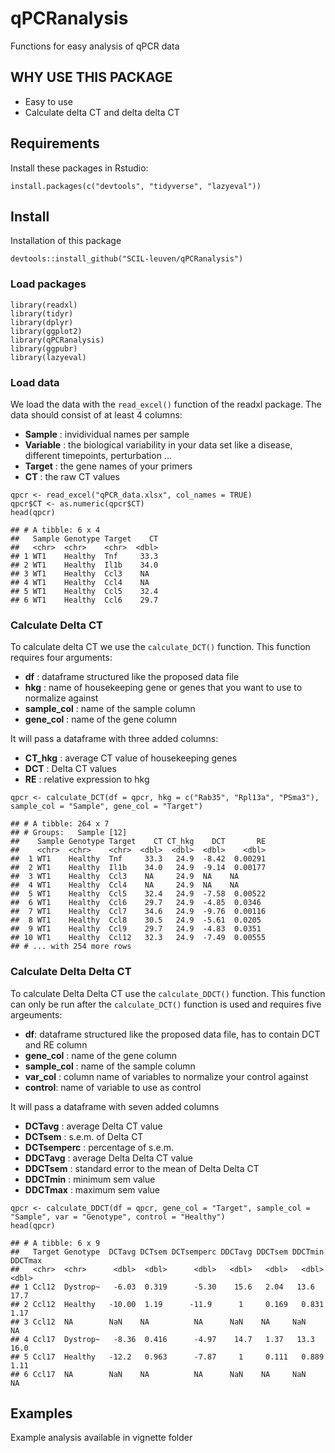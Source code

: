 # qPCRanalysis
Functions for easy analysis of qPCR data

## WHY USE THIS PACKAGE
* Easy to use
* Calculate delta CT and delta delta CT

## Requirements

Install these packages in Rstudio:

  `install.packages(c("devtools", "tidyverse", "lazyeval"))`

## Install

Installation of this package

  `devtools::install_github("SCIL-leuven/qPCRanalysis")`

### Load packages

```
library(readxl)
library(tidyr)
library(dplyr)
library(ggplot2)
library(qPCRanalysis)
library(ggpubr)
library(lazyeval)
```

### Load data
We load the data with the `read_excel()` function of the readxl package. The data should consist of at least 4 columns:

* __Sample__ : invidividual names per sample
* __Variable__ : the biological variability in your data set like a disease, different timepoints, perturbation ...
* __Target__ : the gene names of your primers
* __CT__ : the raw CT values

```
qpcr <- read_excel("qPCR_data.xlsx", col_names = TRUE)
qpcr$CT <- as.numeric(qpcr$CT)
head(qpcr)
```
```
## # A tibble: 6 x 4
##   Sample Genotype Target    CT
##   <chr>  <chr>    <chr>  <dbl>
## 1 WT1    Healthy  Tnf     33.3
## 2 WT1    Healthy  Il1b    34.0
## 3 WT1    Healthy  Ccl3    NA  
## 4 WT1    Healthy  Ccl4    NA  
## 5 WT1    Healthy  Ccl5    32.4
## 6 WT1    Healthy  Ccl6    29.7
```

### Calculate Delta CT
To calculate delta CT we use the `calculate_DCT()` function. This function requires four arguments:

* __df__ : dataframe structured like the proposed data file
* __hkg__ : name of housekeeping gene or genes that you want to use to normalize against
* __sample_col__ : name of the sample column
* __gene_col__ : name of the gene column

It will pass a dataframe with three added columns: 

* __CT_hkg__ : average CT value of housekeeping genes
* __DCT__ : Delta CT values
* __RE__ : relative expression to hkg

```
qpcr <- calculate_DCT(df = qpcr, hkg = c("Rab35", "Rpl13a", "PSma3"), sample_col = "Sample", gene_col = "Target")
```
```
## # A tibble: 264 x 7
## # Groups:   Sample [12]
##    Sample Genotype Target    CT CT_hkg    DCT       RE
##    <chr>  <chr>    <chr>  <dbl>  <dbl>  <dbl>    <dbl>
##  1 WT1    Healthy  Tnf     33.3   24.9  -8.42  0.00291
##  2 WT1    Healthy  Il1b    34.0   24.9  -9.14  0.00177
##  3 WT1    Healthy  Ccl3    NA     24.9  NA    NA      
##  4 WT1    Healthy  Ccl4    NA     24.9  NA    NA      
##  5 WT1    Healthy  Ccl5    32.4   24.9  -7.58  0.00522
##  6 WT1    Healthy  Ccl6    29.7   24.9  -4.85  0.0346 
##  7 WT1    Healthy  Ccl7    34.6   24.9  -9.76  0.00116
##  8 WT1    Healthy  Ccl8    30.5   24.9  -5.61  0.0205 
##  9 WT1    Healthy  Ccl9    29.7   24.9  -4.83  0.0351 
## 10 WT1    Healthy  Ccl12   32.3   24.9  -7.49  0.00555
## # ... with 254 more rows
```

### Calculate Delta Delta CT
To calculate Delta Delta CT use the `calculate_DDCT()` function. This function  can only be run after the `calculate_DCT()` function is used and requires five argeuments:

* __df__: dataframe structured like the proposed data file, has to contain DCT and RE column
* __gene_col__ : name of the gene column
* __sample_col__ : name of the sample column
* __var_col__ : column name of variables to normalize your control against
* __control__: name of variable to use as control

It will pass a dataframe with seven added columns

* __DCTavg__ : average Delta CT value
* __DCTsem__ : s.e.m. of Delta CT
* __DCTsemperc__ : percentage of s.e.m.
* __DDCTavg__ : average Delta Delta CT value
* __DDCTsem__ : standard error to the mean of Delta Delta CT
* __DDCTmin__ : minimum sem value
* __DDCTmax__ : maximum sem value

```
qpcr <- calculate_DDCT(df = qpcr, gene_col = "Target", sample_col = "Sample", var = "Genotype", control = "Healthy")
head(qpcr)
```
```
## # A tibble: 6 x 9
##   Target Genotype  DCTavg DCTsem DCTsemperc DDCTavg DDCTsem DDCTmin DDCTmax
##   <chr>  <chr>      <dbl>  <dbl>      <dbl>   <dbl>   <dbl>   <dbl>   <dbl>
## 1 Ccl12  Dystrop~   -6.03  0.319      -5.30    15.6   2.04   13.6     17.7 
## 2 Ccl12  Healthy   -10.00  1.19      -11.9      1     0.169   0.831    1.17
## 3 Ccl12  NA        NaN    NA          NA      NaN    NA     NaN       NA   
## 4 Ccl17  Dystrop~   -8.36  0.416      -4.97    14.7   1.37   13.3     16.0 
## 5 Ccl17  Healthy   -12.2   0.963      -7.87     1     0.111   0.889    1.11
## 6 Ccl17  NA        NaN    NA          NA      NaN    NA     NaN       NA
```

## Examples

Example analysis available in vignette folder

